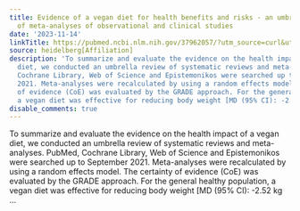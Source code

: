 ```yaml
---
title: Evidence of a vegan diet for health benefits and risks - an umbrella review
  of meta-analyses of observational and clinical studies
date: '2023-11-14'
linkTitle: https://pubmed.ncbi.nlm.nih.gov/37962057/?utm_source=curl&utm_medium=rss&utm_campaign=pubmed-2&utm_content=1FakS-2QOkCT8HsMOQP1bCRQ4YzyumYOmxmF0moLsQ3dFB1E9V&fc=20220326224207&ff=20231114170859&v=2.17.9.post6+86293ac
source: heidelberg[Affiliation]
description: 'To summarize and evaluate the evidence on the health impact of a vegan
  diet, we conducted an umbrella review of systematic reviews and meta-analyses. PubMed,
  Cochrane Library, Web of Science and Epistemonikos were searched up to September
  2021. Meta-analyses were recalculated by using a random effects model. The certainty
  of evidence (CoE) was evaluated by the GRADE approach. For the general healthy population,
  a vegan diet was effective for reducing body weight [MD (95% CI): -2.52 kg ...'
disable_comments: true
---
```

To summarize and evaluate the evidence on the health impact of a vegan diet, we conducted an umbrella review of systematic reviews and meta-analyses. PubMed, Cochrane Library, Web of Science and Epistemonikos were searched up to September 2021. Meta-analyses were recalculated by using a random effects model. The certainty of evidence (CoE) was evaluated by the GRADE approach. For the general healthy population, a vegan diet was effective for reducing body weight [MD (95% CI): -2.52 kg ...